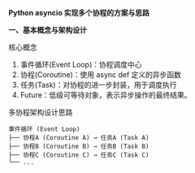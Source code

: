 **Python asyncio 实现多个协程的方案与思路**

**一、基本概念与架构设计**

核心概念
1. 事件循环(Event Loop)：协程调度中心
2. 协程(Coroutine)：使用 async def 定义的异步函数
3. 任务(Task)：对协程的进一步封装，用于调度执行
4. Future：低级可等待对象，表示异步操作的最终结果。

多协程架构设计思路
  ```
  事件循环 (Event Loop)
  ├── 协程A (Coroutine A) → 任务A (Task A)
  ├── 协程B (Coroutine B) → 任务B (Task B)
  ├── 协程C (Coroutine C) → 任务C (Task C)
  └── ...
  ```
